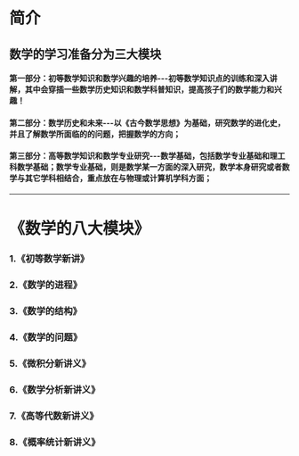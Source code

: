 # 简介

## 数学的学习准备分为三大模块

#### 第一部分：初等数学知识和数学兴趣的培养---初等数学知识点的训练和深入讲解，其中会穿插一些数学历史知识和数学科普知识，提高孩子们的数学能力和兴趣！

#### 第二部分：数学历史和未来---以《古今数学思想》为基础，研究数学的进化史，并且了解数学所面临的的问题，把握数学的方向；

#### 第三部分：高等数学知识和数学专业研究---数学基础，包括数学专业基础和理工科数学基础；数学专业基础，则是数学某一方面的深入研究，数学本身研究或者数学与其它学科相结合，重点放在与物理或计算机学科方面；

---
# 《数学的八大模块》

### 1.《初等数学新讲》

### 2.《数学的进程》

### 3.《数学的结构》

### 4.《数学的问题》

### 5.《微积分新讲义》

### 6.《数学分析新讲义》

### 7.《高等代数新讲义》

### 8.《概率统计新讲义》